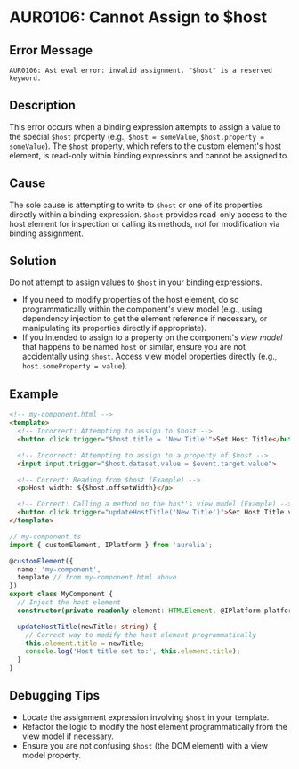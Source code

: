 # AUR0106: Cannot Assign to $host

## Error Message

`AUR0106: Ast eval error: invalid assignment. "$host" is a reserved keyword.`

## Description

This error occurs when a binding expression attempts to assign a value to the special `$host` property (e.g., `$host = someValue`, `$host.property = someValue`). The `$host` property, which refers to the custom element's host element, is read-only within binding expressions and cannot be assigned to.

## Cause

The sole cause is attempting to write to `$host` or one of its properties directly within a binding expression. `$host` provides read-only access to the host element for inspection or calling its methods, not for modification via binding assignment.

## Solution

Do not attempt to assign values to `$host` in your binding expressions.

*   If you need to modify properties of the host element, do so programmatically within the component's view model (e.g., using dependency injection to get the element reference if necessary, or manipulating its properties directly if appropriate).
*   If you intended to assign to a property on the component's *view model* that happens to be named `host` or similar, ensure you are not accidentally using `$host`. Access view model properties directly (e.g., `host.someProperty = value`).

## Example

```html
<!-- my-component.html -->
<template>
  <!-- Incorrect: Attempting to assign to $host -->
  <button click.trigger="$host.title = 'New Title'">Set Host Title</button>

  <!-- Incorrect: Attempting to assign to a property of $host -->
  <input input.trigger="$host.dataset.value = $event.target.value">

  <!-- Correct: Reading from $host (Example) -->
  <p>Host width: ${$host.offsetWidth}</p>

  <!-- Correct: Calling a method on the host's view model (Example) -->
  <button click.trigger="updateHostTitle('New Title')">Set Host Title via VM</button>
</template>
```

```typescript
// my-component.ts
import { customElement, IPlatform } from 'aurelia';

@customElement({
  name: 'my-component',
  template // from my-component.html above
})
export class MyComponent {
  // Inject the host element
  constructor(private readonly element: HTMLElement, @IPlatform platform: IPlatform) {}

  updateHostTitle(newTitle: string) {
    // Correct way to modify the host element programmatically
    this.element.title = newTitle;
    console.log('Host title set to:', this.element.title);
  }
}

```

## Debugging Tips

*   Locate the assignment expression involving `$host` in your template.
*   Refactor the logic to modify the host element programmatically from the view model if necessary.
*   Ensure you are not confusing `$host` (the DOM element) with a view model property.
